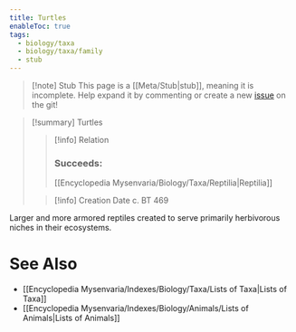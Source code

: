 ```yaml
---
title: Turtles
enableToc: true
tags:
  - biology/taxa
  - biology/taxa/family
  - stub
---
```


> [!note] Stub
> This page is a [[Meta/Stub|stub]], meaning it is incomplete. Help expand it by commenting or create a new [issue](https://github.com/RagtimeGal/quartz--encyclopedia-mysenvaria/issues/new/choose) on the git!


> [!summary] Turtles
> > [!info] Relation
> > ### Succeeds:
> > [[Encyclopedia Mysenvaria/Biology/Taxa/Reptilia|Reptilia]]
>
> > [!info] Creation Date
> > c. BT 469

Larger and more armored reptiles created to serve primarily herbivorous niches in their ecosystems.

# See Also
- [[Encyclopedia Mysenvaria/Indexes/Biology/Taxa/Lists of Taxa|Lists of Taxa]]
- [[Encyclopedia Mysenvaria/Indexes/Biology/Animals/Lists of Animals|Lists of Animals]]
